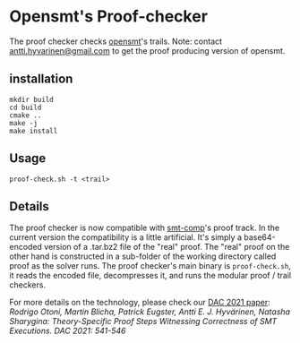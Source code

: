 # Opensmt's Proof-checker

The proof checker checks
[opensmt](https://github.com/usi-verification-and-security/opensmt)'s
trails.  Note: contact antti.hyvarinen@gmail.com to get the proof
producing version of opensmt.

## installation

```
mkdir build
cd build
cmake ..
make -j
make install
```

## Usage

```
proof-check.sh -t <trail>
```

## Details

The proof checker is now compatible with
[smt-comp](https://smt-comp.github.io/2022/)'s proof track.  In the
current version the compatibility is a little artificial.  It's simply a
base64-encoded version of a .tar.bz2 file of the "real" proof.  The
"real" proof on the other hand is constructed in a sub-folder of the
working directory called proof as the solver runs.  The proof checker's
main binary is `proof-check.sh`, it reads the encoded file, decompresses
it, and runs the modular proof / trail checkers.

For more details on the technology, please check our
[DAC 2021 paper](https://ieeexplore.ieee.org/document/9586272):
*Rodrigo Otoni, Martin Blicha, Patrick Eugster, Antti E. J. Hyvärinen,
Natasha Sharygina: Theory-Specific Proof Steps Witnessing Correctness of
SMT Executions.  DAC 2021: 541-546*



